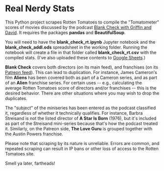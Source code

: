 # Real Nerdy Stats

This Python project scrapes Rotten Tomatoes to compile the "Tomatometer" scores of movies discussed by the podcast [Blank Check with Griffin and David](https://blankcheckpod.com). It requires the packages **pandas** and **BeautifulSoup**.

You will need to have the **blank_check_rt.ipynb** Jupyter notebook and the **blank_check_addl.ods** spreadsheet in the working folder. Running the notebook will create a file in that folder called **blank_check_rt.csv** with the compiled stats. (I've also uploaded these contents to [Google Sheets](https://docs.google.com/spreadsheets/d/1Y2KnLLl1tnineLOUMjU4lOK7PS76i6O35zkGX-aewfQ/edit?usp=sharing).)

**Blank Check** covers both directors (on its main feed), and franchises (on its [Patreon feed](https://www.patreon.com/blankcheck/posts)). This can lead to duplication. For instance, James Cameron's film **Aliens** has been covered both as part of a Cameron series, and as part of an **Alien** franchise series. For certain uses -- e.g., calculating the average Rotten Tomatoes score of directors and/or franchises -- this is the desired behavior. There are other situations where you may wish to drop the duplicates. 

The "subject" of the miniseries has been entered as the podcast classified it, regardless of whether it technically qualifies. For instance, Barbra Streisand is not the listed director of **A Star Is Born** (1976), but it's included as part of the Streisand mini-series because that's how the podcast treated it. Similarly, on the Patreon side, **The Love Guru** is grouped together with the Austin Powers franchise.

Please note that scraping by its nature is unreliable. Errors are common, and repeated scraping can result in IP bans or other loss of access to the Rotten Tomatoes site.

Smell ya later, fartheads!

